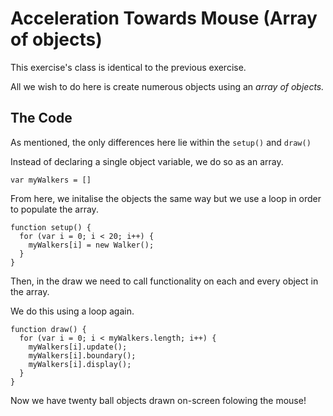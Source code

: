 # Acceleration Towards Mouse (Array of objects)
This exercise's class is identical to the previous exercise.

All we wish to do here is create numerous objects using an _array of objects._

## The Code
As mentioned, the only differences here lie within the `setup()` and `draw()`

Instead of declaring a single object variable, we do so as an array.

```
var myWalkers = []
```

From here, we initalise the objects the same way but we use a loop in order to populate the array.

```
function setup() {
  for (var i = 0; i < 20; i++) {
    myWalkers[i] = new Walker();
  }
}
```

Then, in the draw we need to call functionality on each and every object in the array.

We do this using a loop again.

```
function draw() {
  for (var i = 0; i < myWalkers.length; i++) {
    myWalkers[i].update();
    myWalkers[i].boundary();
    myWalkers[i].display();
  }
}
```

Now we have twenty ball objects drawn on-screen folowing the mouse!
